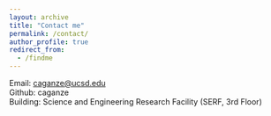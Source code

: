 ```yaml
---
layout: archive
title: "Contact me"
permalink: /contact/
author_profile: true
redirect_from:
  - /findme
---
```


Email: caganze@ucsd.edu\
Github: caganze\
Building: Science and Engineering Research Facility (SERF, 3rd Floor)